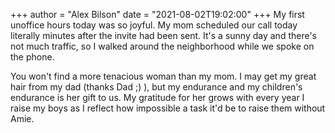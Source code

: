 +++
author = "Alex Bilson"
date = "2021-08-02T19:02:00"
+++
My first unoffice hours today was so joyful. My mom scheduled our call today literally minutes after the invite had been sent. It's a sunny day and there's not much traffic, so I walked around the neighborhood while we spoke on the phone.

You won't find a more tenacious woman than my mom. I may get my great hair from my dad (thanks Dad ;) ), but my endurance and my children's endurance is her gift to us. My gratitude for her grows with every year I raise my boys as I reflect how impossible a task it'd be to raise them without Amie.
    
